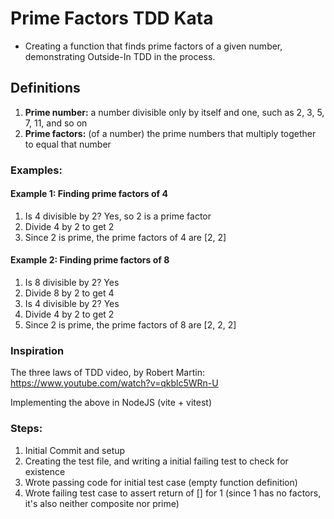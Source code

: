 # Prime Factors TDD Kata
- Creating a function that finds prime factors of a given number, demonstrating Outside-In TDD in the process.

## Definitions
<ol>
    <li><strong>Prime number:</strong> a number divisible only by itself and one, such as 2, 3, 5, 7, 11, and so on</li>
    <li><strong>Prime factors:</strong> (of a number) the prime numbers that multiply together to equal that number</li>
</ol>

### Examples:
#### Example 1: Finding prime factors of 4

1. Is 4 divisible by 2? Yes, so 2 is a prime factor
2. Divide 4 by 2 to get 2
3. Since 2 is prime, the prime factors of 4 are [2, 2]

#### Example 2: Finding prime factors of 8

1. Is 8 divisible by 2? Yes
2. Divide 8 by 2 to get 4
3. Is 4 divisible by 2? Yes
4. Divide 4 by 2 to get 2
5. Since 2 is prime, the prime factors of 8 are [2, 2, 2]

### Inspiration
The three laws of TDD video, by Robert Martin: 
https://www.youtube.com/watch?v=qkblc5WRn-U

Implementing the above in NodeJS (vite + vitest)

### Steps:
1. Initial Commit and setup
2. Creating the test file, and writing a initial failing test to check for existence
3. Wrote passing code for initial test case (empty function definition)
4. Wrote failing test case to assert return of [] for 1 (since 1 has no factors, it's also neither composite nor prime)